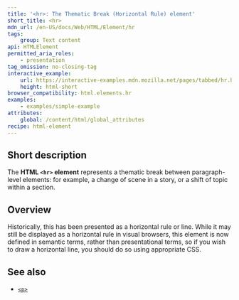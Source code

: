 ```yaml
---
title: '<hr>: The Thematic Break (Horizontal Rule) element'
short_title: <hr>
mdn_url: /en-US/docs/Web/HTML/Element/hr
tags:
    group: Text content
api: HTMLElement
permitted_aria_roles:
    - presentation
tag_omission: no-closing-tag
interactive_example:
    url: https://interactive-examples.mdn.mozilla.net/pages/tabbed/hr.html
    height: html-short
browser_compatibility: html.elements.hr
examples:
    - examples/simple-example
attributes:
    global: /content/html/global_attributes
recipe: html-element
---
```


## Short description

The **HTML `<hr>` element** represents a thematic break between
paragraph-level elements: for example, a change of scene in a story, or
a shift of topic within a section.

## Overview

Historically, this has been presented as a horizontal rule or line.
While it may still be displayed as a horizontal rule in visual browsers,
this element is now defined in semantic terms, rather than
presentational terms, so if you wish to draw a horizontal line, you
should do so using appropriate CSS.

## See also

- [`<p>`](/en-US/docs/Web/HTML/Element/p)
